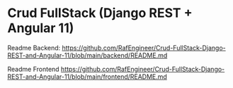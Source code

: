 # Crud FullStack (Django REST + Angular 11)

Readme Backend:
https://github.com/RafEngineer/Crud-FullStack-Django-REST-and-Angular-11/blob/main/backend/README.md

Readme Frontend
https://github.com/RafEngineer/Crud-FullStack-Django-REST-and-Angular-11/blob/main/frontend/README.md
